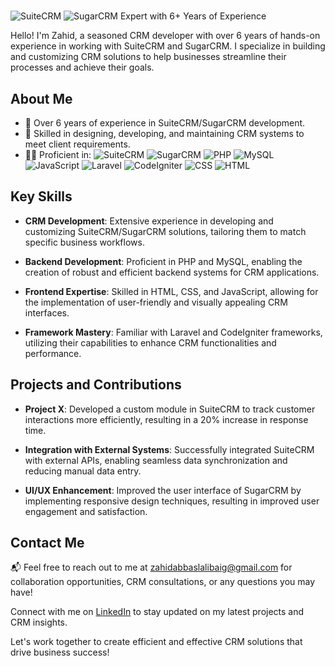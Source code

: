 #  
   ![SuiteCRM](https://suitecrm.com/wp-content/uploads/2017/12/logo.png)
   ![SugarCRM](https://www.sugarcrm.com/au/wp-content/themes/sugarcrm/dist/images/sugarcrm-logo-blk.svg) Expert with 6+ Years of Experience

Hello! I'm Zahid, a seasoned CRM developer with over 6 years of hands-on experience in working with SuiteCRM and SugarCRM. I specialize in building and customizing CRM solutions to help businesses streamline their processes and achieve their goals.


## About Me

- 💼 Over 6 years of experience in SuiteCRM/SugarCRM development.
- 🚀 Skilled in designing, developing, and maintaining CRM systems to meet client requirements.
- 👨‍💻 Proficient in:
   ![SuiteCRM](https://img.shields.io/badge/-SuiteCRM-c14438?style=flat-square&logo=suitecrm&logoColor=white)
   ![SugarCRM](https://img.shields.io/badge/-SugarCRM-89c4f4?style=flat-square&logo=sugarcrm&logoColor=white)
   ![PHP](https://img.shields.io/badge/-PHP-blue?style=flat-square&logo=php&logoColor=white)
   ![MySQL](https://img.shields.io/badge/-MySQL-blue?style=flat-square&logo=mysql&logoColor=white)
   ![JavaScript](https://img.shields.io/badge/-JavaScript-yellow?style=flat-square&logo=javascript&logoColor=white)
   ![Laravel](https://img.shields.io/badge/-Laravel-red?style=flat-square&logo=laravel&logoColor=white)
   ![CodeIgniter](https://img.shields.io/badge/-CodeIgniter-orange?style=flat-square&logo=codeigniter&logoColor=white)
   ![CSS](https://img.shields.io/badge/-CSS-blue?style=flat-square&logo=css3&logoColor=white)
  ![HTML](https://img.shields.io/badge/-HTML-orange?style=flat-square&logo=html5&logoColor=white)

## Key Skills

- **CRM Development**: Extensive experience in developing and customizing SuiteCRM/SugarCRM solutions, tailoring them to match specific business workflows.

- **Backend Development**: Proficient in PHP and MySQL, enabling the creation of robust and efficient backend systems for CRM applications.

- **Frontend Expertise**: Skilled in HTML, CSS, and JavaScript, allowing for the implementation of user-friendly and visually appealing CRM interfaces.

- **Framework Mastery**: Familiar with Laravel and CodeIgniter frameworks, utilizing their capabilities to enhance CRM functionalities and performance.

## Projects and Contributions

- **Project X**: Developed a custom module in SuiteCRM to track customer interactions more efficiently, resulting in a 20% increase in response time.

- **Integration with External Systems**: Successfully integrated SuiteCRM with external APIs, enabling seamless data synchronization and reducing manual data entry.

- **UI/UX Enhancement**: Improved the user interface of SugarCRM by implementing responsive design techniques, resulting in improved user engagement and satisfaction.

## Contact Me

📬 Feel free to reach out to me at [zahidabbaslalibaig@gmail.com](mailto:zahidabbasalibaig@gmail.com) for collaboration opportunities, CRM consultations, or any questions you may have!

Connect with me on [LinkedIn]([https://www.linkedin.com/in/yourprofile](https://www.linkedin.com/in/zahid-baig-14206682/)) to stay updated on my latest projects and CRM insights.

Let's work together to create efficient and effective CRM solutions that drive business success!

